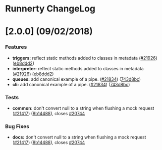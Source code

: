 # Runnerty ChangeLog

<a name="2.0.0"></a>
# [2.0.0] (09/02/2018)

### Features

* **triggers:** reflect static methods added to classes in metadata ([#21926](https://github.com/angular/angular/issues/21926)) ([eb8ddd2](https://github.com/angular/angular/commit/eb8ddd2))
* **interpreter:** reflect static methods added to classes in metadata ([#21926](https://github.com/angular/angular/issues/21926)) ([eb8ddd2](https://github.com/angular/angular/commit/eb8ddd2))
* **queues:** add canonical example of a pipe. ([#21834](https://github.com/angular/angular/issues/21834)) ([743d8bc](https://github.com/angular/angular/commit/743d8bc))
* **cli:** add canonical example of a pipe. ([#21834](https://github.com/angular/angular/issues/21834)) ([743d8bc](https://github.com/angular/angular/commit/743d8bc))


### Tests

* **common:** don't convert null to a string when flushing a mock request ([#21417](https://github.com/angular/angular/issues/21417)) ([8b14488](https://github.com/angular/angular/commit/8b14488)), closes [#20744](https://github.com/angular/angular/issues/20744)

### Bug Fixes

* **docs:** don't convert null to a string when flushing a mock request ([#21417](https://github.com/angular/angular/issues/21417)) ([8b14488](https://github.com/angular/angular/commit/8b14488)), closes [#20744](https://github.com/angular/angular/issues/20744)


